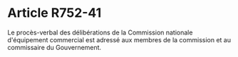 # Article R752-41

Le procès-verbal des délibérations de la Commission nationale d'équipement commercial est adressé aux membres de la commission et au commissaire du Gouvernement.
